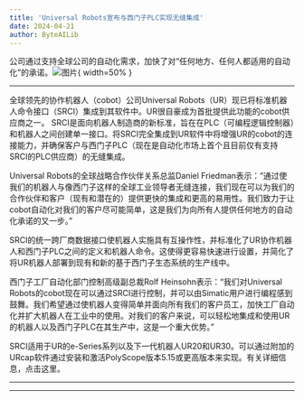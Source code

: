```yaml
---
title: 'Universal Robots宣布与西门子PLC实现无缝集成'
date: 2024-04-21
author: ByteAILib
---
```


公司通过支持全球公司的自动化需求，加快了对“任何地方、任何人都适用的自动化”的承诺。![图片](https://ai-techpark.com/wp-content/uploads/2020/06/Buyer-Guide-500x281-1.jpg){ width=50% }

---

全球领先的协作机器人（cobot）公司Universal Robots（UR）现已将标准机器人命令接口（SRCI）集成到其软件中。UR很自豪成为首批提供此功能的cobot供应商之一。
SRCI是面向机器人制造商的新标准，旨在在PLC（可编程逻辑控制器）和机器人之间创建单一接口。将SRCI完全集成到UR软件中将增强UR的cobot的连接能力，并确保客户与西门子PLC（现在是自动化市场上首个且目前仅有支持SRCI的PLC供应商）的无缝集成。

Universal Robots的全球战略合作伙伴关系总监Daniel Friedman表示：“通过使我们的机器人与像西门子这样的全球工业领导者无缝连接，我们现在可以为我们的合作伙伴和客户（现有和潜在的）提供更快的集成和更高的易用性。我们致力于让cobot自动化对我们的客户尽可能简单，这是我们为向所有人提供任何地方的自动化承诺的又一步。”

SRCI的统一跨厂商数据接口使机器人实施具有互操作性，并标准化了UR协作机器人和西门子PLC之间的定义和机器人命令。这使得更容易快速进行设置，并简化了将UR机器人部署到现有和新的基于西门子生态系统的生产线中。

西门子工厂自动化部门控制高级副总裁Rolf Heinsohn表示：“我们对Universal Robots的cobot现在可以通过SRCI进行控制，并可以由Simatic用户进行编程感到鼓舞。我们希望通过使机器人变得简单并面向所有我们的客户员工，加快工厂自动化并扩大机器人在工业中的使用。对我们的客户来说，可以轻松地集成和使用UR的机器人以及西门子PLC在其生产中，这是一个重大优势。”

SRCI适用于UR的e-Series系列以及下一代机器人UR20和UR30。可以通过附加的URcap软件通过安装和激活PolyScope版本5.15或更高版本来实现。有关详细信息，点击这里。

---
---
